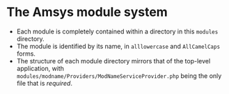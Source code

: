 The Amsys module system
=======================

* Each module is completely contained within a directory in this `modules`
  directory.
* The module is identified by its name, in `alllowercase` and `AllCamelCaps`
  forms.
* The structure of each module directory mirrors that of the top-level
  application, with `modules/modname/Providers/ModNameServiceProvider.php` being
  the only file that is *required*.
